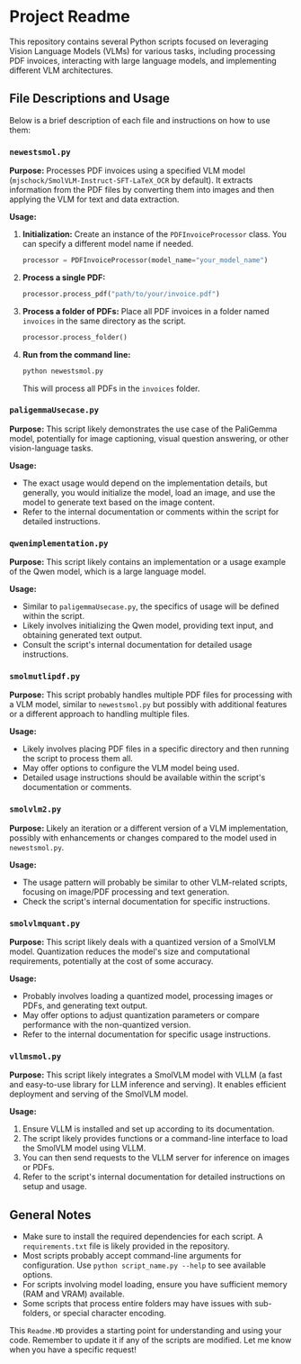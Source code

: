 # Project Readme

This repository contains several Python scripts focused on leveraging Vision Language Models (VLMs) for various tasks, including processing PDF invoices, interacting with large language models, and implementing different VLM architectures.

## File Descriptions and Usage

Below is a brief description of each file and instructions on how to use them:

### `newestsmol.py`

**Purpose:** Processes PDF invoices using a specified VLM model (`mjschock/SmolVLM-Instruct-SFT-LaTeX_OCR` by default). It extracts information from the PDF files by converting them into images and then applying the VLM for text and data extraction.

**Usage:**

1.  **Initialization:** Create an instance of the `PDFInvoiceProcessor` class. You can specify a different model name if needed.
    ```python
    processor = PDFInvoiceProcessor(model_name="your_model_name")
    ```
2.  **Process a single PDF:**
    ```python
    processor.process_pdf("path/to/your/invoice.pdf")
    ```
3.  **Process a folder of PDFs:** Place all PDF invoices in a folder named `invoices` in the same directory as the script.
    ```python
    processor.process_folder()
    ```
4.  **Run from the command line:**
    ```bash
    python newestsmol.py
    ```
    This will process all PDFs in the `invoices` folder.

### `paligemmaUsecase.py`

**Purpose:** This script likely demonstrates the use case of the PaliGemma model, potentially for image captioning, visual question answering, or other vision-language tasks.

**Usage:**

-   The exact usage would depend on the implementation details, but generally, you would initialize the model, load an image, and use the model to generate text based on the image content.
-   Refer to the internal documentation or comments within the script for detailed instructions.

### `qwenimplementation.py`

**Purpose:** This script likely contains an implementation or a usage example of the Qwen model, which is a large language model.

**Usage:**

-   Similar to `paligemmaUsecase.py`, the specifics of usage will be defined within the script.
-   Likely involves initializing the Qwen model, providing text input, and obtaining generated text output.
-   Consult the script's internal documentation for detailed usage instructions.

### `smolmutlipdf.py`

**Purpose:** This script probably handles multiple PDF files for processing with a VLM model, similar to `newestsmol.py` but possibly with additional features or a different approach to handling multiple files.

**Usage:**

-   Likely involves placing PDF files in a specific directory and then running the script to process them all.
-   May offer options to configure the VLM model being used.
-   Detailed usage instructions should be available within the script's documentation or comments.

### `smolvlm2.py`

**Purpose:** Likely an iteration or a different version of a VLM implementation, possibly with enhancements or changes compared to the model used in `newestsmol.py`.

**Usage:**

-   The usage pattern will probably be similar to other VLM-related scripts, focusing on image/PDF processing and text generation.
-   Check the script's internal documentation for specific instructions.

### `smolvlmquant.py`

**Purpose:** This script likely deals with a quantized version of a SmolVLM model. Quantization reduces the model's size and computational requirements, potentially at the cost of some accuracy.

**Usage:**

-   Probably involves loading a quantized model, processing images or PDFs, and generating text output.
-   May offer options to adjust quantization parameters or compare performance with the non-quantized version.
-   Refer to the internal documentation for specific usage instructions.

### `vllmsmol.py`

**Purpose:** This script likely integrates a SmolVLM model with VLLM (a fast and easy-to-use library for LLM inference and serving). It enables efficient deployment and serving of the SmolVLM model.

**Usage:**

1.  Ensure VLLM is installed and set up according to its documentation.
2.  The script likely provides functions or a command-line interface to load the SmolVLM model using VLLM.
3.  You can then send requests to the VLLM server for inference on images or PDFs.
4.  Refer to the script's internal documentation for detailed instructions on setup and usage.

## General Notes

-   Make sure to install the required dependencies for each script. A `requirements.txt` file is likely provided in the repository.
-   Most scripts probably accept command-line arguments for configuration. Use `python script_name.py --help` to see available options.
-   For scripts involving model loading, ensure you have sufficient memory (RAM and VRAM) available.
-   Some scripts that process entire folders may have issues with sub-folders, or special character encoding.

This `Readme.MD` provides a starting point for understanding and using your code. Remember to update it if any of the scripts are modified. Let me know when you have a specific request!
